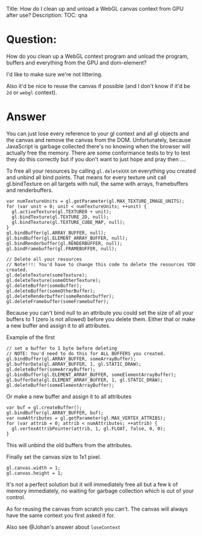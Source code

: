 Title: How do I clean up and unload a WebGL canvas context from GPU after use?
Description:
TOC: qna

# Question:

How do you clean up a WebGL context program and unload the program, buffers and everything from the GPU and dom-element?

I'd like to make sure we're not littering. 

Also it'd be nice to reuse the canvas if possible (and I don't know if it'd be `2d` or `webgl` context).

# Answer

You can just lose every reference to your gl context and all gl objects and the canvas and remove the canvas from the DOM. Unfortunately, because JavaScript is garbage collected there's no knowing when the browser will actually free the memory. There are some conformance tests to try to test they do this correctly but if you don't want to just hope and pray then ....

To free all your resources by calling `gl.deleteXXX` on everything you created and unbind all bind points. That means for every texture unit call gl.bindTexture on all targets with null, the same with arrays, framebuffers and renderbuffers. 

    var numTextureUnits = gl.getParameter(gl.MAX_TEXTURE_IMAGE_UNITS);
    for (var unit = 0; unit < numTextureUnits; ++unit) {
      gl.activeTexture(gl.TEXTURE0 + unit);
      gl.bindTexture(gl.TEXTURE_2D, null);
      gl.bindTexture(gl.TEXTURE_CUBE_MAP, null);
    }
    gl.bindBuffer(gl.ARRAY_BUFFER, null);
    gl.bindBuffer(gl.ELEMENT_ARRAY_BUFFER, null);
    gl.bindRenderbuffer(gl.RENDERBUFFER, null);
    gl.bindFramebuffer(gl.FRAMEBUFFER, null);

    // Delete all your resources
    // Note!!!: You'd have to change this code to delete the resources YOU created.
    gl.deleteTexture(someTexture);
    gl.deleteTexture(someOtherTexture);
    gl.deleteBuffer(someBuffer);
    gl.deleteBuffer(someOtherBuffer);
    gl.deleteRenderbuffer(someRenderbuffer);
    gl.deleteFramebuffer(someFramebuffer);

Because you can't bind null to an attribute you could set the size of all your buffers to 1 (zero is not allowed) before you delete them. Either that or make a new  buffer and assign it to all attributes.

Example of the first

    // set a buffer to 1 byte before deleting
    // NOTE: You'd need to do this for ALL BUFFERS you created.
    gl.bindBuffer(gl.ARRAY_BUFFER, someArrayBuffer);
    gl.bufferData(gl.ARRAY_BUFFER, 1, gl.STATIC_DRAW);
    gl.deleteBuffer(someArrayBuffer);
    gl.bindBuffer(gl.ELEMENT_ARRAY_BUFFER, someElementArrayBuffer);
    gl.bufferData(gl.ELEMENT_ARRAY_BUFFER, 1, gl.STATIC_DRAW);
    gl.deleteBuffer(someElementArrayBuffer);

Or make a new buffer and assign it to all attributes
    
    var buf = gl.createBuffer();
    gl.bindBuffer(gl.ARRAY_BUFFER, buf);
    var numAttributes = gl.getParameter(gl.MAX_VERTEX_ATTRIBS);
    for (var attrib = 0; attrib < numAttributes; ++attrib) {
      gl.vertexAttribPointer(attrib, 1, gl.FLOAT, false, 0, 0);
    }

This will unbind the old buffers from the attributes.

Finally set the canvas size to 1x1 pixel.

    gl.canvas.width = 1;
    gl.canvas.height = 1;

It's not a perfect solution but it will immediately free all but a few k of memory immediately, no waiting for garbage collection which is out of your control.

As for reusing the canvas from scratch you can't. The canvas will always have the same context you first asked it for.

Also see @Johan's answer about `loseContext`
